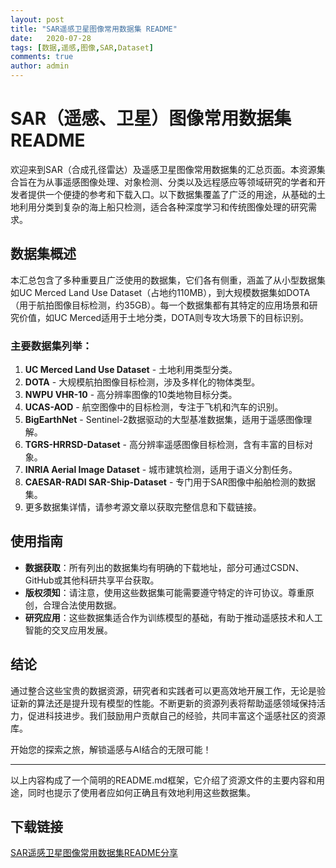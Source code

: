 ```yaml
---
layout: post
title: "SAR遥感卫星图像常用数据集 README"
date:   2020-07-28
tags: [数据,遥感,图像,SAR,Dataset]
comments: true
author: admin
---
```

# SAR（遥感、卫星）图像常用数据集 README

欢迎来到SAR（合成孔径雷达）及遥感卫星图像常用数据集的汇总页面。本资源集合旨在为从事遥感图像处理、对象检测、分类以及远程感应等领域研究的学者和开发者提供一个便捷的参考和下载入口。以下数据集覆盖了广泛的用途，从基础的土地利用分类到复杂的海上船只检测，适合各种深度学习和传统图像处理的研究需求。

## 数据集概述

本汇总包含了多种重要且广泛使用的数据集，它们各有侧重，涵盖了从小型数据集如UC Merced Land Use Dataset（占地约110MB），到大规模数据集如DOTA（用于航拍图像目标检测，约35GB）。每一个数据集都有其特定的应用场景和研究价值，如UC Merced适用于土地分类，DOTA则专攻大场景下的目标识别。

### 主要数据集列举：

1. **UC Merced Land Use Dataset** - 土地利用类型分类。
2. **DOTA** - 大规模航拍图像目标检测，涉及多样化的物体类型。
3. **NWPU VHR-10** - 高分辨率图像的10类地物目标分类。
4. **UCAS-AOD** - 航空图像中的目标检测，专注于飞机和汽车的识别。
5. **BigEarthNet** - Sentinel-2数据驱动的大型基准数据集，适用于遥感图像理解。
6. **TGRS-HRRSD-Dataset** - 高分辨率遥感图像目标检测，含有丰富的目标对象。
7. **INRIA Aerial Image Dataset** - 城市建筑检测，适用于语义分割任务。
8. **CAESAR-RADI SAR-Ship-Dataset** - 专门用于SAR图像中船舶检测的数据集。
9. 更多数据集详情，请参考源文章以获取完整信息和下载链接。

## 使用指南

- **数据获取**：所有列出的数据集均有明确的下载地址，部分可通过CSDN、GitHub或其他科研共享平台获取。
- **版权须知**：请注意，使用这些数据集可能需要遵守特定的许可协议。尊重原创，合理合法使用数据。
- **研究应用**：这些数据集适合作为训练模型的基础，有助于推动遥感技术和人工智能的交叉应用发展。

## 结论

通过整合这些宝贵的数据资源，研究者和实践者可以更高效地开展工作，无论是验证新的算法还是提升现有模型的性能。不断更新的资源列表将帮助遥感领域保持活力，促进科技进步。我们鼓励用户贡献自己的经验，共同丰富这个遥感社区的资源库。

开始您的探索之旅，解锁遥感与AI结合的无限可能！

---

以上内容构成了一个简明的README.md框架，它介绍了资源文件的主要内容和用途，同时也提示了使用者应如何正确且有效地利用这些数据集。

## 下载链接

[SAR遥感卫星图像常用数据集README分享](https://pan.quark.cn/s/fa0fb413f522)